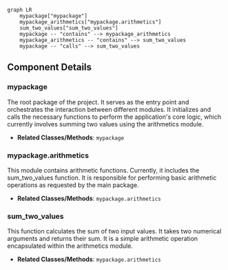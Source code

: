 ```mermaid
graph LR
    mypackage["mypackage"]
    mypackage_arithmetics["mypackage.arithmetics"]
    sum_two_values["sum_two_values"]
    mypackage -- "contains" --> mypackage_arithmetics
    mypackage_arithmetics -- "contains" --> sum_two_values
    mypackage -- "calls" --> sum_two_values
```

## Component Details

### mypackage
The root package of the project. It serves as the entry point and orchestrates the interaction between different modules. It initializes and calls the necessary functions to perform the application's core logic, which currently involves summing two values using the arithmetics module.
- **Related Classes/Methods**: `mypackage`

### mypackage.arithmetics
This module contains arithmetic functions. Currently, it includes the sum_two_values function. It is responsible for performing basic arithmetic operations as requested by the main package.
- **Related Classes/Methods**: `mypackage.arithmetics`

### sum_two_values
This function calculates the sum of two input values. It takes two numerical arguments and returns their sum. It is a simple arithmetic operation encapsulated within the arithmetics module.
- **Related Classes/Methods**: `mypackage.arithmetics`

